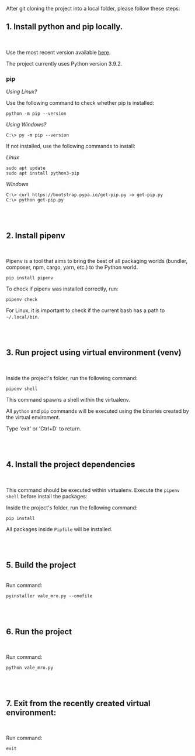 After git cloning the project into a local folder, please follow these steps:

## 1. Install python and pip locally.
<br>

Use the most recent version available <a href="https://www.python.org/downloads/">here</a>.

The project currently uses Python version 3.9.2.

### pip ###

*Using Linux?*

Use the following command to check whether pip is installed:

```
python -m pip --version
```

*Using Windows?*

```
C:\> py -m pip --version
```

If not installed, use the following commands to install:


*Linux*

```
sudo apt update
sudo apt install python3-pip
```


*Windows*

```
C:\> curl https://bootstrap.pypa.io/get-pip.py -o get-pip.py
C:\> python get-pip.py

```
<br><br>

## 2. Install pipenv
<br>

Pipenv is a tool that aims to bring the best of all packaging worlds (bundler, composer, npm, cargo, yarn, etc.) to the Python world.

```
pip install pipenv
```

To check if pipenv was installed correctly, run:

```
pipenv check
```

For Linux, it is important to check if the current bash has a path to `~/.local/bin`.


<br><br>

## 3. Run project using virtual environment (venv)
<br>

Inside the project's folder, run the following command:

```
pipenv shell
```

This command spawns a shell within the virtualenv.

All `python` and `pip` commands will be executed using the binaries created by the virtual enviroment.

Type 'exit' or 'Ctrl+D' to return.

<br><br>

## 4. Install the project dependencies
<br>

This command should be executed within virtualenv. Execute the `pipenv shell` before install the packages:

Inside the project's folder, run the following command:

```
pip install

```

All packages inside `Pipfile` will be installed.

<br><br>

## 5. Build the project
<br>
Run command:

```
pyinstaller vale_mro.py --onefile
```

<br><br>

## 6. Run the project
<br>

Run command:

```
python vale_mro.py
```

<br><br>

## 7. Exit from the recently created virtual environment:
<br>

Run command:

```
exit
```
